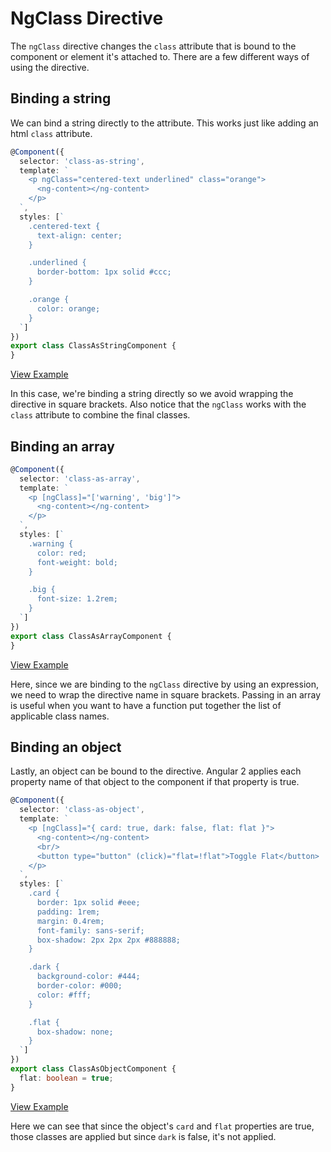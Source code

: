 # NgClass Directive

The `ngClass` directive changes the `class` attribute that is bound to the component or element it's attached to. There are a few different ways of using the directive.

## Binding a string

We can bind a string directly to the attribute. This works just like adding an html `class` attribute.

```typescript
@Component({
  selector: 'class-as-string',
  template: `
    <p ngClass="centered-text underlined" class="orange">
      <ng-content></ng-content>
    </p>
  `,
  styles: [`
    .centered-text {
      text-align: center;
    }

    .underlined {
      border-bottom: 1px solid #ccc;
    }

    .orange {
      color: orange;
    }
  `]
})
export class ClassAsStringComponent {
}
```

[View Example](https://plnkr.co/edit/8M32UVF8BHJDaRMGziFi?p=preview)

In this case, we're binding a string directly so we avoid wrapping the directive in square brackets. Also notice that the `ngClass` works with the `class` attribute to combine the final classes.

## Binding an array

```typescript
@Component({
  selector: 'class-as-array',
  template: `
    <p [ngClass]="['warning', 'big']">
      <ng-content></ng-content>
    </p>
  `,
  styles: [`
    .warning {
      color: red;
      font-weight: bold;
    }

    .big {
      font-size: 1.2rem;
    }
  `]
})
export class ClassAsArrayComponent {
}
```

[View Example](https://plnkr.co/edit/8M32UVF8BHJDaRMGziFi?p=preview)

Here, since we are binding to the `ngClass` directive by using an expression, we need to wrap the directive name in square brackets. Passing in an array is useful when you want to have a function put together the list of applicable class names.

## Binding an object

Lastly, an object can be bound to the directive. Angular 2 applies each property name of that object to the component if that property is true.

```typescript
@Component({
  selector: 'class-as-object',
  template: `
    <p [ngClass]="{ card: true, dark: false, flat: flat }">
      <ng-content></ng-content>
      <br/>
      <button type="button" (click)="flat=!flat">Toggle Flat</button>
    </p>
  `,
  styles: [`
    .card {
      border: 1px solid #eee;
      padding: 1rem;
      margin: 0.4rem;
      font-family: sans-serif;
      box-shadow: 2px 2px 2px #888888;
    }

    .dark {
      background-color: #444;
      border-color: #000;
      color: #fff;
    }

    .flat {
      box-shadow: none;
    }
  `]
})
export class ClassAsObjectComponent {
  flat: boolean = true;
}
```

[View Example](https://plnkr.co/edit/8mGcM3?p=preview)

Here we can see that since the object's `card` and `flat` properties are true, those classes are applied but since `dark` is false, it's not applied.
